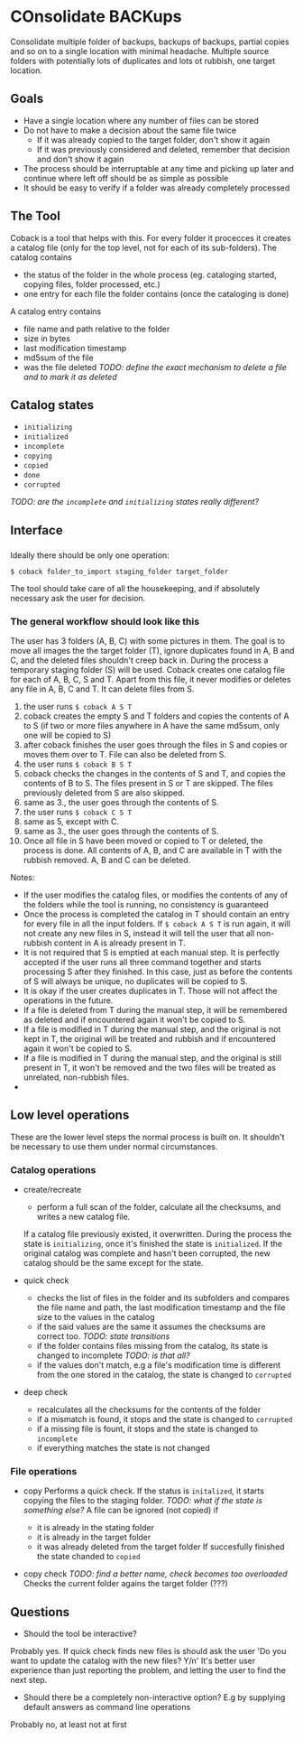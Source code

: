 # COnsolidate BACKups

Consolidate multiple folder of backups, backups of backups, partial copies and so on to a single location with minimal headache.
Multiple source folders with potentially lots of duplicates and lots ot rubbish, one target location.

## Goals

- Have a single location where any number of files can be stored
- Do not have to make a decision about the same file twice
  - If it was already copied to the target folder, don't show it again
  - If it was previously considered and deleted, remember that decision and don't show it again
- The process should be interruptable at any time and picking up later and continue where left off should be as simple as possible
- It should be easy to verify if a folder was already completely processed

## The Tool

Coback is a tool that helps with this. For every folder it procecces it creates a catalog file (only for the top level, not for each of its sub-folders).
The catalog contains

- the status of the folder in the whole process (eg. cataloging started, copying files, folder processed, etc.)
- one entry for each file the folder contains (once the cataloging is done)

A catalog entry contains

- file name and path relative to the folder
- size in bytes
- last modification timestamp
- md5sum of the file
- was the file deleted _TODO: define the exact mechanism to delete a file and to mark it as deleted_

## Catalog states

- `initializing`
- `initialized`
- `incomplete`
- `copying`
- `copied`
- `done`
- `corrupted`

_TODO: are the `incomplete` and `initializing` states really different?_

## Interface

###

Ideally there should be only one operation:

```
$ coback folder_to_import staging_folder target_folder
```

The tool should take care of all the housekeeping, and if absolutely necessary ask the user for decision.

### The general workflow should look like this

The user has 3 folders (A, B, C) with some pictures in them. The goal is to move all images the the target folder (T), ignore duplicates found in A, B and C, and the deleted files shouldn't creep back in. During the process a temporary staging folder (S) will be used.
Coback creates one catalog file for each of A, B, C, S and T. Apart from this file, it never modifies or deletes any file in A, B, C and T.
It can delete files from S.

1.  the user runs `$ coback A S T`
2.  coback creates the empty S and T folders and copies the contents of A to S (if two or more files anywhere in A have the same md5sum, only one will be copied to S)
3.  after coback finishes the user goes through the files in S and copies or moves them over to T. File can also be deleted from S.
4.  the user runs `$ coback B S T`
5.  coback checks the changes in the contents of S and T, and copies the contents of B to S. The files present in S or T are skipped. The files previously deleted from S are also skipped.
6.  same as 3., the user goes through the contents of S.
7.  the user runs `$ coback C S T`
8.  same as 5, except with C.
9.  same as 3., the user goes through the contents of S.
10. Once all file in S have been moved or copied to T or deleted, the process is done. All contents of A, B, and C are available in T with the rubbish removed. A, B and C can be deleted.

Notes:

- If the user modifies the catalog files, or modifies the contents of any of the folders while the tool is running, no consistency is guaranteed
- Once the process is completed the catalog in T should contain an entry for every file in all the input folders. If `$ coback A S T` is run again, it will not create any new files in S, instead it will tell the user that all non-rubbish content in A is already present in T.
- It is not required that S is emptied at each manual step. It is perfectly accepted if the user runs all three command together and starts processing S after they finished. In this case, just as before the contents of S will always be unique, no duplicates will be copied to S.
- It is okay if the user creates duplicates in T. Those will not affect the operations in the future.
- If a file is deleted from T during the manual step, it will be remembered as deleted and if encountered again it won't be copied to S.
- If a file is modified in T during the manual step, and the original is not kept in T, the original will be treated and rubbish and if encountered again it won't be copied to S.
- If a file is modified in T during the manual step, and the original is still present in T, it won't be removed and the two files will be treated as unrelated, non-rubbish files.
-

## Low level operations

These are the lower level steps the normal process is built on. It shouldn't be necessary to use them under normal circumstances.

### Catalog operations

- create/recreate

  - perform a full scan of the folder, calculate all the checksums, and writes a new catalog file.

  If a catalog file previously existed, it overwritten.
  During the process the state is `initializing`, once it's finished the state is `initialized`.
  If the original catalog was complete and hasn't been corrupted, the new catalog should be the same except for the state.

- quick check

  - checks the list of files in the folder and its subfolders and compares the file name and path, the last modification timestamp and the file size to the values in the catalog
  - if the said values are the same it assumes the checksums are correct too. _TODO: state transitions_
  - if the folder contains files missing from the catalog, its state is changed to incomplete _TODO: is that all?_
  - if the values don't match, e.g a file's modification time is different from the one stored in the catalog, the state is changed to `corrupted`

- deep check
  - recalculates all the checksums for the contents of the folder
  - if a mismatch is found, it stops and the state is changed to `corrupted`
  - if a missing file is fount, it stops and the state is changed to `incomplete`
  - if everything matches the state is not changed

### File operations

- copy
  Performs a quick check. If the status is `initalized`, it starts copying the files to the staging folder. _TODO: what if the state is something else?_
  A file can be ignored (not copied) if

  - it is already in the stating folder
  - it is already in the target folder
  - it was already deleted from the target folder
    If succesfully finished the state chanded to `copied`

- copy check _TODO: find a better name, check becomes too overloaded_
  Checks the current folder agains the target folder (???)

## Questions

- Should the tool be interactive?

Probably yes. If quick check finds new files is should ask the user 'Do you want to update the catalog with the new files? Y/n'
It's better user experience than just reporting the problem, and letting the user to find the next step.

- Should there be a completely non-interactive option? E.g by supplying default answers as command line operations

Probably no, at least not at first
